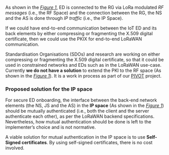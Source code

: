 As shown in the [*Figure 1*](/Figures/LoRaWAN_Key_Distribution-1.png), ED is connected to the RG via LoRa modulated *RF messages* (i.e., the RF Space) and the connection between the RG, the NS and the AS is done through *IP traffic* (i.e., the IP Space). 

If we could have end-to-end communication between the IoT ED and its back elements by either compressing or fragmenting the X.509 digital certificate, then we could use the PKIX for end-to-end LoRaWAN communication. 

Standardisation Organisations (SDOs) and research are working on either compressing or fragmenting the X.509 digital certificate, so that it could be used in constrained networks and EDs such as in the LoRaWAN use-case.  Currently **we do not have a solution** to extend the PKI to the RF space (As shown in the [*Figure 1*](/Figures/LoRaWAN_Key_Distribution-1.png)). It is a work in process as part of our [PIVOT](https://pivot-project.info/) project.

### Proposed solution for the IP space

For secure ED onboarding, the interface between the back-end network elements (the NS, JS and the AS) in the **IP space** (As shown in the [*Figure 1*](/Figures/LoRaWAN_Key_Distribution-1.png)) should be mutually authenticated (i.e., both the client and the server authenticate each other), as per the LoRaWAN backend specifications. Nevertheless, how mutual authentication should be done is left to the implementer’s choice and is not normative.

A viable solution for mutual authentication in the IP space is to use **Self-Signed certificates**. By using self-signed certificates, there is no cost involved.


